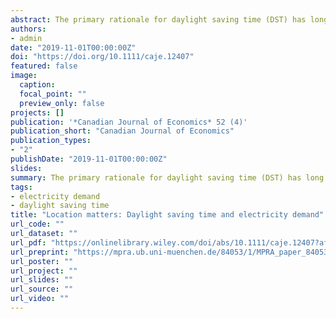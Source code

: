 ```yaml
---
abstract: The primary rationale for daylight saving time (DST) has long been energy savings. Whether it achieves this goal, however, remains a subject of debate. Recent studies, examining only one location at a time, have shown DST to increase, decrease or leave overall energy use unchanged. Rather than concluding the effect is ambiguous, this paper is the first to test for heterogeneous regional effects based on differences in (natural) sun times and (societal) waking hours. Using a rich hourly data set and quasi-experimental methods applied across Canadian provinces, this paper rationalizes the differing results, finding region-specific effects consistent with differences in sun times and waking hours. DST increases electricity use in regions with late sunrises and early waking hours.
authors:
- admin
date: "2019-11-01T00:00:00Z"
doi: "https://doi.org/10.1111/caje.12407"
featured: false
image:
  caption:
  focal_point: ""
  preview_only: false
projects: []
publication: '*Canadian Journal of Economics* 52 (4)'
publication_short: "Canadian Journal of Economics"
publication_types:
- "2"
publishDate: "2019-11-01T00:00:00Z"
slides:
summary: The primary rationale for daylight saving time (DST) has long been energy savings. Whether it achieves this goal, however, remains a subject of debate. Recent studies, examining only one location at a time, have shown DST to increase, decrease or leave overall energy use unchanged. Rather than concluding the effect is ambiguous, this paper is the first to test for heterogeneous regional effects based on differences in (natural) sun times and (societal) waking hours. Using a rich hourly data set and quasi-experimental methods applied across Canadian provinces, this paper rationalizes the differing results, finding region-specific effects consistent with differences in sun times and waking hours. DST increases electricity use in regions with late sunrises and early waking hours.
tags:
- electricity demand
- daylight saving time
title: "Location matters: Daylight saving time and electricity demand"
url_code: ""
url_dataset: ""
url_pdf: "https://onlinelibrary.wiley.com/doi/abs/10.1111/caje.12407?af=R"
url_preprint: "https://mpra.ub.uni-muenchen.de/84053/1/MPRA_paper_84053.pdf"
url_poster: ""
url_project: ""
url_slides: ""
url_source: ""
url_video: ""
---
```


